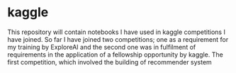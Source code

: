 # kaggle
This repository will contain notebooks I have used in kaggle competitions I have joined. So far I have joined two competitions; one as a requirement for my training by ExploreAI and the second one was in fulfilment of requirements in the application of a fellowship opportunity by kaggle.
The first competition, which involved the building of recommender system
